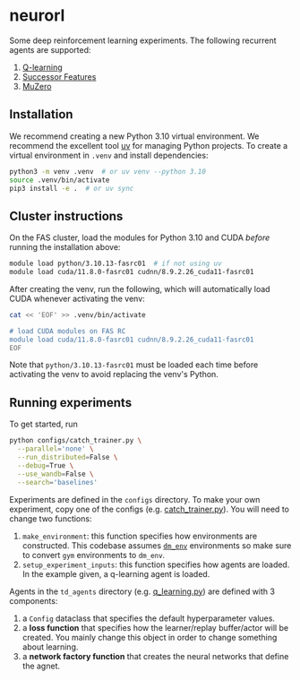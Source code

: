 # neurorl

Some deep reinforcement learning experiments.
The following recurrent agents are supported:

1. [Q-learning](td_agents/q_learning.py)
2. [Successor Features](td_agents/usfa.py)
3. [MuZero](td_agents/muzero.py)

## Installation

We recommend creating a new Python 3.10 virtual environment.
We recommend the excellent tool [uv](https://docs.astral.sh/uv/) for managing Python projects.
To create a virtual environment in `.venv` and install dependencies:

```bash
python3 -m venv .venv  # or uv venv --python 3.10
source .venv/bin/activate
pip3 install -e .  # or uv sync
```

## Cluster instructions

On the FAS cluster, load the modules for Python 3.10 and CUDA
*before* running the installation above:

```bash
module load python/3.10.13-fasrc01  # if not using uv
module load cuda/11.8.0-fasrc01 cudnn/8.9.2.26_cuda11-fasrc01
```

After creating the venv,
run the following,
which will automatically load CUDA whenever activating the venv:

```bash
cat << 'EOF' >> .venv/bin/activate

# load CUDA modules on FAS RC
module load cuda/11.8.0-fasrc01 cudnn/8.9.2.26_cuda11-fasrc01
EOF
```

Note that `python/3.10.13-fasrc01` must be loaded each time before activating the venv
to avoid replacing the venv's Python.

## Running experiments

To get started, run

```bash
python configs/catch_trainer.py \
  --parallel='none' \
  --run_distributed=False \
  --debug=True \
  --use_wandb=False \
  --search='baselines'
```

Experiments are defined in the `configs` directory.
To make your own experiment,
copy one of the configs (e.g. [catch_trainer.py](configs/catch_trainer.py)).
You will need to change two functions:

1. `make_environment`: this function specifies how environments are constructed.
   This codebase assumes [`dm_env`](https://github.com/google-deepmind/dm_env) environments so make sure to convert `gym` environments to `dm_env`.
2. `setup_experiment_inputs`: this function specifies how agents are loaded. In the example given, a q-learning agent is loaded.

Agents in the `td_agents` directory (e.g. [q_learning.py](td_agents/q_learning.py))
are defined with 3 components:

1. a `Config` dataclass that specifies the default hyperparameter values.
2. a **loss function** that specifies how the learner/replay buffer/actor will be created.
   You mainly change this object in order to change something about learning.
3. a **network factory function** that creates the neural networks that define the agnet.
